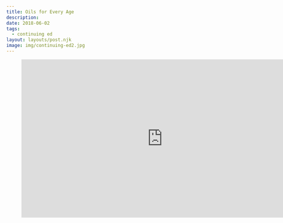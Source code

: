 ```yaml
---
title: Oils for Every Age
description:
date: 2018-06-02
tags:
  - continuing ed
layout: layouts/post.njk
image: img/continuing-ed2.jpg
---
```


<!-- ![img/river.jpg](../../img/river.jpg "Mountain image") -->

<figure class="video-container">
<iframe loading="lazy" src="https://www.youtube.com/embed/5LxIlYi5Dws?wmode=transparent&amp;modestbranding=1&amp;autohide=1&amp;showinfo=0&amp;rel=0" width="746" height="420" frameborder="0" webkitallowfullscreen="" mozallowfullscreen="" allowfullscreen=""></iframe>
</figure>
